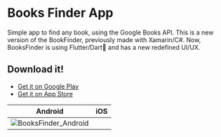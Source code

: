# Books Finder App

Simple app to find any book, using the Google Books API.
This is a new version of the BookFinder, previously made with Xamarin/C#. Now, BooksFinder is using Flutter/Dart💙 and has a new redefined UI/UX.

## Download it!
- [Get it on Google Play](https://play.google.com/store/apps/details?id=com.nadislat.books_finder_app)
- [Get it on App Store](https://docs.flutter.dev/cookbook)

[](https://github.com/NaDisla/books_finder_app/assets/51084681/6c6ae368-12cf-43f7-ac4b-5df379654610)

| Android |  iOS  |
|:-----:|:--------:|
| ![BooksFinder_Android](https://user-images.githubusercontent.com/51084681/227804536-ed16b8b0-e479-429a-af56-8dc62a6ffb80.gif) ||
